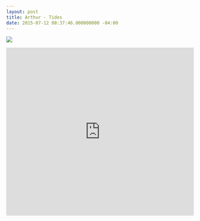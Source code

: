 ```yaml
---
layout: post
title: Arthur - Tides
date: 2015-07-12 08:37:46.000000000 -04:00
---
```

![](/content/images/2015/Jul/tidesShot.jpg)


<iframe width="100%" height="450" scrolling="no" frameborder="no" src="https://w.soundcloud.com/player/?url=https%3A//api.soundcloud.com/tracks/214346765&amp;auto_play=false&amp;hide_related=false&amp;show_comments=true&amp;show_user=true&amp;show_reposts=false&amp;visual=true"></iframe>
